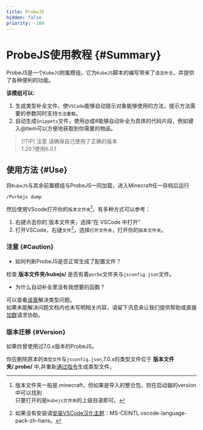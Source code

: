 ```yaml
---
title: ProbeJS
hidden: false
priority: -100
---
```

# ProbeJS使用教程 {#Summary}

ProbeJS是一个`KubeJS`附属模组，它为`KubeJS`脚本的编写带来了`语法补全`，并提供了各种便利的功能。

**该模组可以:**

1. 生成类型补全文件，使`VSCode`能够自动提示对象能够使用的方法，提示方法需要的参数同时支持`方法重载`。
2. 自动生成`Snippets`文件，使用@或#能够自动补全为具体的代码片段，例如键入@Item可以方便地获取到你需要的物品。

> [!TIP] 注意
> 请确保自己使用了正确的版本<br>
> 1.20.1使用6.0.1

## 使用方法 {#Use}

将`KubeJS`与其余前置模组与ProbeJS一同加载，进入Minecraft任一存档后运行
```
/Porbejs dump
```
然后使用VScode打开你的`版本文件夹`[^version]，有多种方式可以参考：
1. 右键点击你的`版本文件夹，选择“在 VSCode 中打开”
2. 打开VSCode，右键`文件`[^Vscode汉化]，选择`打开文件夹`，打开你的`版本文件夹`。

[^version]: 版本文件夹一般是.minecraft，但如果是导入的整合包，则在启动器的version中可以找到<br>
    只要打开的是`kubejs文件夹`的上级目录即可。

[^Vscode汉化]: 如果没有安装请[安装VSCode汉化主题](https://zhuanlan.zhihu.com/p/142083916)：MS-CEINTL.vscode-language-pack-zh-hans。

### 注意 {#Caution}

- 如何判断ProbeJS是否正常生成了配置文件？

检查 **版本文件夹/kubejs/** 是否有着`porbe`文件夹与`jsconfig.json`文件。

- 为什么自动补全里没有我想要的函数？

可以查看[该章](./JSDoc)解决类型问题。<br>
如果未能解决问题文档内也未写明相关内容，请留下讯息来让我们提供帮助或直接[加群](https://qm.qq.com/q/yxOO4x9uQE)请求协助。

### 版本迁移 {#Version}

如果你曾使用过7.0.x版本的ProbeJS。

你应删除原本的`类型文件`与`jsconfig.json`,7.0.x的类型文件位于 **版本文件夹/.probe/** 中,并重新[通过指令](#Use)生成类型文件。
